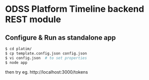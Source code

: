 # ODSS Platform Timeline backend REST module #

## Configure & Run as standalone app ##

```sh
$ cd platim/
$ cp template.config.json config.json
$ vi config.json  # to set properties
$ node app
```

then try eg. http://localhost:3000/tokens

